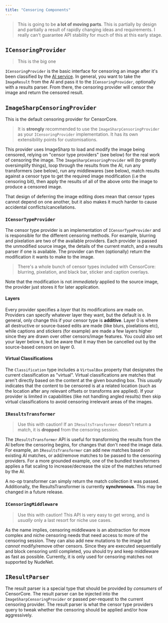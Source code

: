 ```yaml
---
title: "Censoring Components"
---
```


> This is going to be **a lot of moving parts**. This is partially by design and partially a result of rapidly changing ideas and requirements. I really can't guarantee API stability for much of this at this early stage.

## `ICensoringProvider`

> This is the big one

`ICensoringProvider` is the basic interface for censoring an image after it's been classified by the [AI service](./ai-components.md). In general, you want to take the `ImageResult` from the AI and pass it to the `ICensoringProvider`, optionally with a results parser. From there, the censoring provider will censor the image and return the censored result.

## `ImageSharpCensoringProvider`

This is the default censoring provider for CensorCore.

> It is **strongly** recommended to use the `ImageSharpCensoringProvider` as your `ICensoringProvider` implementation. It has its own extensibility points for customisations.

This provider uses ImageSharp to load and modify the image being censored, relying on "censor type providers" (see below) for the real work of censoring the image. The `ImageSharpCensoringProvider` will (to greatly oversimplify things), loop through the results from the AI, run any transformers (see below), run any middlewares (see below), match results against a censor type to get the required image modification (i.e the censoring bit), then apply the results of all of the above onto the image to produce a censored image.

That design of deferring the image editing does mean that censor types cannot depend on one another, but it also makes it much harder to cause accidental conflicts/cancellations.

### `ICensorTypeProvider`

The censor type provider is an implementation of `ICensorTypeProvider` and is responsible for the different censoring methods. For example, blurring and pixelation are two of the available providers. Each provider is passed the unmodified source image, the details of the current match, and a results parser if one is available. The provider can then (optionally) return the modification it wants to make to the image.

> There's a whole bunch of censor types included with CensorCore: blurring, pixelation, and black bar, sticker and caption overlays.

Note that the modification is not *immediately* applied to the source image, the provider just stores it for later application.

#### Layers

Every provider specifies a *layer* that its modifications are made on. Providers can specify whatever layer they want, but the default is `0`. In general, only change this if your censor type is **additive**. Layer 0 is where all destructive or source-based edits are made (like blurs, pixelations etc), while captions and stickers (for example) are made a few layers higher since they are drawn over other censors/image features. You could also set your layer below `0`, but be aware that it may then be cancelled out by the source-based censors on layer 0.

#### Virtual Classifications

The `Classification` type includes a `VirtualBox` property that designates the current classification as "virtual". Virtual classifications are matches that aren't directly based on the content at the given bounding box. This *usually* indicates that the content to be censored is at a related location (such as the location after any relevant offsets or transforms are applied). If your provider is limited in capabilities (like not handling angled results) then skip virtual classifications to avoid censoring irrelevant areas of the images.

### `IResultsTransformer`

> Use this with caution! If an `IResultsTransformer` doesn't return a match, it is **dropped** from the censoring session.

The `IResultsTransformer` API is useful for transforming the results from the AI before the censoring begins, for changes that don't need the image data. For example, an `IResultsTransformer` can add new matches based on existing AI matches, or add/remove matches to be passed to the censoring providers. For a more grounded example, one of the bundled transformers applies a flat scaling to increase/decrease the size of the matches returned by the AI.

A no-op transformer can simply return the match collection it was passed. Additionally, the ResultsTransformer is currently **synchronous**. This may be changed in a future release.

### `ICensoringMiddleware`

> Use this with caution! This API is very easy to get wrong, and is _usually_ only a last resort for niche use cases.

As the name implies, censoring middleware is an abstraction for more complex and niche censoring needs that need access to more of the censoring session. They can also add new mutations to the image but *cannot* modify/remove other censors. Since they are executed sequentially and block censoring until completed, you should try and keep middleware as fast as possible. Currently, it is only used for censoring matches not supported by NudeNet.

## `IResultParser`

The result parser is a special type that should be provided by *consumers* of CensorCore. The result parser can be injected into the `ImageSharpCensoringProvider` or passed per-request to the current censoring provider. The result parser is what the censor type providers query to tweak whether the censoring should be applied and/or how aggressively.